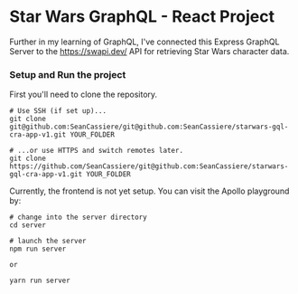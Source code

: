 # Star Wars GraphQL - React Project

Further in my learning of GraphQL, I've connected this Express GraphQL Server to the https://swapi.dev/ API for retrieving Star Wars character data.

### Setup and Run the project

First you'll need to clone the repository.

```
# Use SSH (if set up)...
git clone git@github.com:SeanCassiere/git@github.com:SeanCassiere/starwars-gql-cra-app-v1.git YOUR_FOLDER

# ...or use HTTPS and switch remotes later.
git clone https://github.com/SeanCassiere/git@github.com:SeanCassiere/starwars-gql-cra-app-v1.git YOUR_FOLDER
```

Currently, the frontend is not yet setup.
You can visit the Apollo playground by:

```
# change into the server directory
cd server

# launch the server
npm run server

or

yarn run server
```
